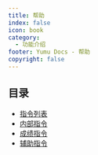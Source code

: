 ```yaml
---
title: 帮助
index: false
icon: book
category:
  - 功能介绍
footer: Yumu Docs - 帮助
copyright: false
---
```

## 目录

- [指令列表](command.md)
- [内部指令](bot.md)
- [成绩指令](score.md)
- [辅助指令](aid.md)
